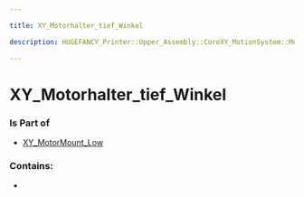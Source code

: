 ```yaml
---

title: XY_Motorhalter_tief_Winkel

description: HUGEFANCY_Printer::Upper_Assembly::CoreXY_MotionSystem::Motor_A::XY_MotorMount_Low::XY_Motorhalter_tief_Winkel

---
```

# XY_Motorhalter_tief_Winkel
<script>
    var geoarray = '{"XY_Motorhalter_tief_Winkel": {}}';
</script>
<script>
    var basepath = '/assets/HUGEFANCY_Printer/Upper_Assembly/CoreXY_MotionSystem/Motor_A/XY_MotorMount_Low/';
</script>
<link rel="stylesheet" href="/css/container.css">

<div id="container"></div>

<!-- these are the required scripts for the three.js scene -->
<script src="/lib/three.min.js"></script>
<script src="/lib/OrbitControls.js"></script>
<script src="/lib/RectAreaLightUniformsLib.js"></script>
<!-- this is your app's lib file -->
<script src="/lib/triceratops_app.js"></script>
### Is Part of
- [XY_MotorMount_Low](../XY_MotorMount_Low)  

### Contains:
- [](./XY_Motorhalter_tief_Winkel/)

